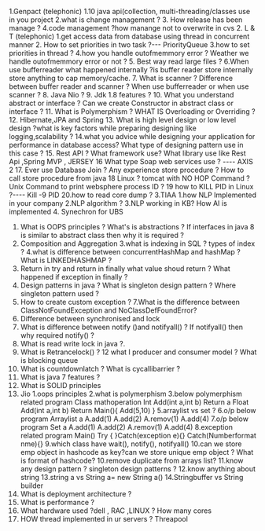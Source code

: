 1.Genpact (telephonic)
1.10 java api(collection, multi-threading/classes use in you project
2.what is change management ?
3. How release has been manage ?
4.code management ?how  manange not to overwrite in cvs
2. L & T (telephonic)
1.get access data from database using thread in concurrent manner
2. How to set priorities in two task ?--- PriorityQueue
3.how to set priorities in thread ?
4.how you handle outofmemmory error ? Weather we handle outofmemmory error or not ?
5. Best way read large files ?
6.When use bufferreader what happened internally ?is buffer reader store internally store anything to cap memory/cache.
7. What is scanner ? Difference between buffer reader and scanner ? When use bufferreader or when use scanner ?
8. Java Nio ?
9. Jdk 1.8 features ? 
10. What you understand abstract or interface ? Can we create Constructor in abstract class or interface ?
11. What is Polymerphism ?  WHAT IS Overloading or Overriding ?
12. Hibernate,JPA and Spring
13. What is high level design or low level design ?what is key factors while preparing designing like logging,scalability ?
14.what you advice while designing your application for  performance in database access? What type of designing pattern use in this case ?
15. Rest API ? What framework use? What library use like Rest Api ,Spring MVP , JERSEY 
16 What type Soap web services use ? ---- AXIS 2
17. Ever use Database Join ? Any experience store procedure ? How to call store procedure from java
18 Linux ? tomcat with NO HOP Command  ? Unix Command to print websphere process ID ?
19 how to KILL PID in Linux ?---- Kill -9 PID
20.how to read core dump ?
3.TIAA
1.how NLP Implemented in your company
2.NLP algorithm ?
3.NLP working in KB? How AI is implemented
4. Synechron for UBS
1. What is OOPS principles ? What's is abstractions ? If  interfaces in java 8 is similar to abstract class then why it is required ?
2. Composition and Aggregation
3.what is indexing in SQL ? types of index ?
4.what is difference between concurrentHashMap and hashMap ? What is LINKEDHASHMAP ?
4. Return in try and return in finally what value shoud return
? What happened if exception in finally ?
5. Design patterns in java ? What is singleton design pattern ? Where singleton pattern used ?
6. How to create custom exception ?
7.What is the difference between ClassNotFoundException and NoClassDefFoundError?
8. Difference between synchronised and lock
9. What is difference between notify ()and  notifyall() ? If notifyall() then why required notify() ? 
10. What is read write lock in java ?.
11. What is Retrancelock() ?
12 what I producer and consumer model ? What is blocking queue
13. What is countdownlatch ? What is cycallibarrier ?
14. What is java 7 features ?
15. What is SOLID principles
5. Jio
1.oops principles
2.what is polymerphism
3.below polymerphism related program
Class mathoperation
Int Add(int a,int b)
Return a
Float Add(int a,int b)
Return 
Main(){
Add(5,10)
}
5.arraylist vs set ?
6.o/p below program
Arraylist a
A.add(1)
A.add(2)
A.remov(1)
A.add(4)
7.o/p below program
Set a
A.add(1)
A.add(2)
A.remov(1)
A.add(4)
8.exception related program
Main()
Try {
}Catch(exception e){}
Catch(Numberformat nme){}
9.which class have wait(), notify(), notifyall()
10.can we store emp object in hashcode as key?can we store unique emp object ? What is format of hashcode?
10.remove duplicate from arrays list?
11.know any design pattern ? singleton design patterns ?
12.know anything about string 
13.string a vs String a= new String a()
14.Stringbuffer vs String builder
15. What is deployment architecture ?
16. What is performance ?
17. What hardware used ?dell , RAC ,LINUX ? How many cores
18. HOW thread implemented in ur servers ? Threapool
